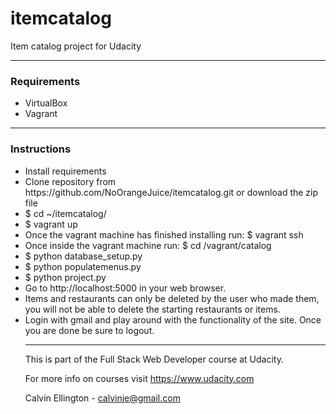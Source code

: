# itemcatalog
Item catalog project for Udacity
<hr>
<h3>Requirements</h3>
  <ul>
    <li>VirtualBox</li>
    <li>Vagrant</li>
  </ul>
<hr>
<h3>Instructions</h3>
  <ul>
    <li>Install requirements</li>
    <li>Clone repository from https://github.com/NoOrangeJuice/itemcatalog.git or download the zip file</li>
    <li>$ cd ~/itemcatalog/</li>
    <li>$ vagrant up</li>
    <li>Once the vagrant machine has finished installing run: $ vagrant ssh</li>
    <li>Once inside the vagrant machine run: $ cd /vagrant/catalog</li>
    <li>$ python database_setup.py</li>
    <li>$ python populatemenus.py</li>
    <li>$ python project.py</li>
    <li>Go to http://localhost:5000 in your web browser.</li>
    <li>Items and restaurants can only be deleted by the user who made them, you will not be able to delete the starting restaurants or items.</li>
    <li>Login with gmail and play around with the functionality of the site. Once you are done be sure to logout.</li>
<hr>
This is part of the Full Stack Web Developer course at Udacity.

For more info on courses visit https://www.udacity.com

Calvin Ellington - calvinje@gmail.com
